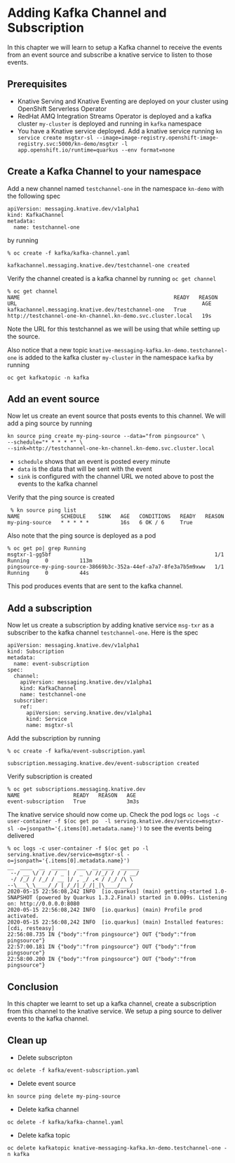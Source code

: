 # Adding Kafka Channel and Subscription

In this chapter we will learn to setup a Kafka channel to receive the events from an event source and subscribe a knative service to listen to those events.

## Prerequisites
* Knative Serving and Knative Eventing are deployed on your cluster using OpenShift Serverless Operator
* RedHat AMQ Integration Streams Operator is deployed and a kafka cluster `my-cluster` is deployed and running in `kafka` namespace
* You have a Knative service deployed. Add a knative service running `kn service create msgtxr-sl --image=image-registry.openshift-image-registry.svc:5000/kn-demo/msgtxr -l app.openshift.io/runtime=quarkus --env format=none`


## Create a Kafka Channel to your namespace

Add a new channel named `testchannel-one` in the namespace `kn-demo` with the following spec

```
apiVersion: messaging.knative.dev/v1alpha1
kind: KafkaChannel
metadata:
  name: testchannel-one
```
by running

```
% oc create -f kafka/kafka-channel.yaml

kafkachannel.messaging.knative.dev/testchannel-one created
```

Verify the channel created is a kafka channel by running `oc get channel`

```
% oc get channel
NAME                                                 READY   REASON   URL                                                           AGE
kafkachannel.messaging.knative.dev/testchannel-one   True             http://testchannel-one-kn-channel.kn-demo.svc.cluster.local   19s
```

Note the URL for this testchannel as we will be using that while setting up the source.

Also notice that a new topic `knative-messaging-kafka.kn-demo.testchannel-one` is added to the kafka cluster `my-cluster` in the namespace `kafka` by running 

```oc get kafkatopic -n kafka```


## Add an event source

Now let us create an event source that posts events to this channel. We will add a ping source by running

```
kn source ping create my-ping-source --data="from pingsource" \
--schedule="* * * * *" \
--sink=http://testchannel-one-kn-channel.kn-demo.svc.cluster.local
```
* `schedule` shows that an event is posted every minute
* `data` is the data that will be sent with the event
* `sink` is configured with the channel URL we noted above to post the events to the kafka channel

Verify that the ping source is created
```
 % kn source ping list
NAME             SCHEDULE    SINK   AGE   CONDITIONS   READY   REASON
my-ping-source   * * * * *          16s   6 OK / 6     True 
```

Also note that the ping source is deployed as a pod
```
% oc get po| grep Running
msgtxr-1-gg5bf                                                    1/1     Running     0          113m
pingsource-my-ping-source-38669b3c-352a-44ef-a7a7-8fe3a7b5m9xww   1/1     Running     0          44s
```

This pod produces events that are sent to the kafka channel.

## Add a subscription

Now let us create a subscription by adding knative service `msg-txr` as a subscriber to the kafka channel `testchannel-one`. Here is the spec

```
apiVersion: messaging.knative.dev/v1alpha1
kind: Subscription
metadata:
  name: event-subscription
spec:
  channel:
    apiVersion: messaging.knative.dev/v1alpha1
    kind: KafkaChannel     
    name: testchannel-one
  subscriber:
    ref:
      apiVersion: serving.knative.dev/v1alpha1
      kind: Service
      name: msgtxr-sl 
```

Add the subscription by running

```
% oc create -f kafka/event-subscription.yaml 

subscription.messaging.knative.dev/event-subscription created
```

Verify subscription is created

```
% oc get subscriptions.messaging.knative.dev
NAME                 READY   REASON   AGE
event-subscription   True             3m3s
```

The knative service should now come up. Check the pod logs `oc logs -c user-container -f $(oc get po  -l serving.knative.dev/service=msgtxr-sl -o=jsonpath='{.items[0].metadata.name}')` to see the events being delivered

```
% oc logs -c user-container -f $(oc get po -l serving.knative.dev/service=msgtxr-sl -o=jsonpath='{.items[0].metadata.name}')
__  ____  __  _____   ___  __ ____  ______ 
 --/ __ \/ / / / _ | / _ \/ //_/ / / / __/ 
 -/ /_/ / /_/ / __ |/ , _/ ,< / /_/ /\ \   
--\___\_\____/_/ |_/_/|_/_/|_|\____/___/   
2020-05-15 22:56:08,242 INFO  [io.quarkus] (main) getting-started 1.0-SNAPSHOT (powered by Quarkus 1.3.2.Final) started in 0.009s. Listening on: http://0.0.0.0:8080
2020-05-15 22:56:08,242 INFO  [io.quarkus] (main) Profile prod activated. 
2020-05-15 22:56:08,242 INFO  [io.quarkus] (main) Installed features: [cdi, resteasy]
22:56:08.735 IN {"body":"from pingsource"} OUT {"body":"from pingsource"}
22:57:00.181 IN {"body":"from pingsource"} OUT {"body":"from pingsource"}
22:58:00.200 IN {"body":"from pingsource"} OUT {"body":"from pingsource"}

```

## Conclusion
In this chapter we learnt to set up a kafka channel, create a subscription from this channel to the knative service. We setup a ping source to deliver events to the kafka channel.

## Clean up

* Delete subscripton

```
oc delete -f kafka/event-subscription.yaml 
```
* Delete event source

```
kn source ping delete my-ping-source
```
* Delete kafka channel

```
oc delete -f kafka/kafka-channel.yaml
```
* Delete kafka topic
  
```
oc delete kafkatopic knative-messaging-kafka.kn-demo.testchannel-one -n kafka
```


